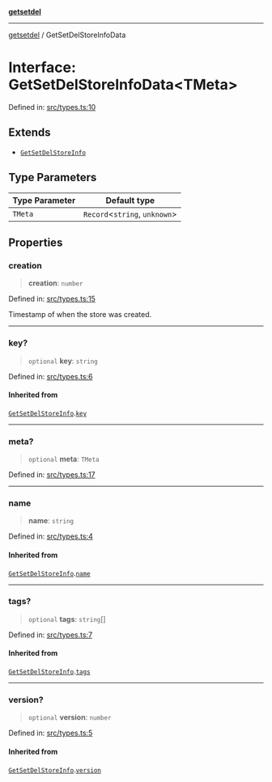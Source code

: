 [**getsetdel**](../README.md)

---

[getsetdel](../README.md) / GetSetDelStoreInfoData

# Interface: GetSetDelStoreInfoData\<TMeta\>

Defined in: [src/types.ts:10](https://github.com/ericvera/getsetdel/blob/main/src/types.ts#L10)

## Extends

- [`GetSetDelStoreInfo`](GetSetDelStoreInfo.md)

## Type Parameters

| Type Parameter | Default type                    |
| -------------- | ------------------------------- |
| `TMeta`        | `Record`\<`string`, `unknown`\> |

## Properties

### creation

> **creation**: `number`

Defined in: [src/types.ts:15](https://github.com/ericvera/getsetdel/blob/main/src/types.ts#L15)

Timestamp of when the store was created.

---

### key?

> `optional` **key**: `string`

Defined in: [src/types.ts:6](https://github.com/ericvera/getsetdel/blob/main/src/types.ts#L6)

#### Inherited from

[`GetSetDelStoreInfo`](GetSetDelStoreInfo.md).[`key`](GetSetDelStoreInfo.md#key)

---

### meta?

> `optional` **meta**: `TMeta`

Defined in: [src/types.ts:17](https://github.com/ericvera/getsetdel/blob/main/src/types.ts#L17)

---

### name

> **name**: `string`

Defined in: [src/types.ts:4](https://github.com/ericvera/getsetdel/blob/main/src/types.ts#L4)

#### Inherited from

[`GetSetDelStoreInfo`](GetSetDelStoreInfo.md).[`name`](GetSetDelStoreInfo.md#name)

---

### tags?

> `optional` **tags**: `string`[]

Defined in: [src/types.ts:7](https://github.com/ericvera/getsetdel/blob/main/src/types.ts#L7)

#### Inherited from

[`GetSetDelStoreInfo`](GetSetDelStoreInfo.md).[`tags`](GetSetDelStoreInfo.md#tags)

---

### version?

> `optional` **version**: `number`

Defined in: [src/types.ts:5](https://github.com/ericvera/getsetdel/blob/main/src/types.ts#L5)

#### Inherited from

[`GetSetDelStoreInfo`](GetSetDelStoreInfo.md).[`version`](GetSetDelStoreInfo.md#version)

